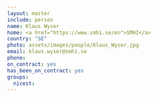 ```yaml
---
layout: master
include: person
name: Klaus Wyser
home: <a href="https://www.smhi.se/en">SMHI</a>
country: "SE"
photo: assets/images/people/Klaus_Wyser.jpg
email: klaus.wyser@smhi.se
phone:
on_contract: yes
has_been_on_contract: yes
groups:
  nicest:
---
```

